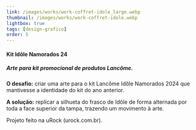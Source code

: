 ```yaml
---
link: /images/works/work-coffret-idole_large.webp
thumbnail: /images/works/work-coffret-idole.webp
lightbox: true
tags: [design-grafico]
order: 5
---
```

#### Kit Idôle Namorados 24
##### Arte para kit promocional de produtos Lancôme.
**O desafio:** criar uma arte para o kit Lancôme Idôle Namorados 2024 que mantivesse a identidade do kit do ano anterior.

**A solução:** replicar a silhueta do frasco de Idôle de forma alternada por toda a face superior da tampa, trazendo um movimento à arte.

Projeto feito na uRock (urock.com.br).